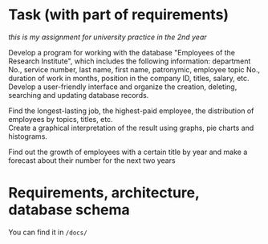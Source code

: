 # Task (with part of requirements)
*this is my assignment for university practice in the 2nd year*

Develop a program for working with the database "Employees of the Research Institute", which includes the following information: department
No., service number, last name, first name, patronymic, employee topic No., duration of work in months, position in the company ID,
titles, salary, etc. Develop a user-friendly interface and organize the creation, deleting, searching and updating database records.

Find the longest-lasting job, the highest-paid employee, the distribution of employees by topics, titles, etc. \
Create a graphical interpretation of the result using graphs, pie charts and histograms.

Find out the growth of employees with a certain title by year and make a forecast about their number for the next two years

# Requirements, architecture, database schema
You can find it in `/docs/`
